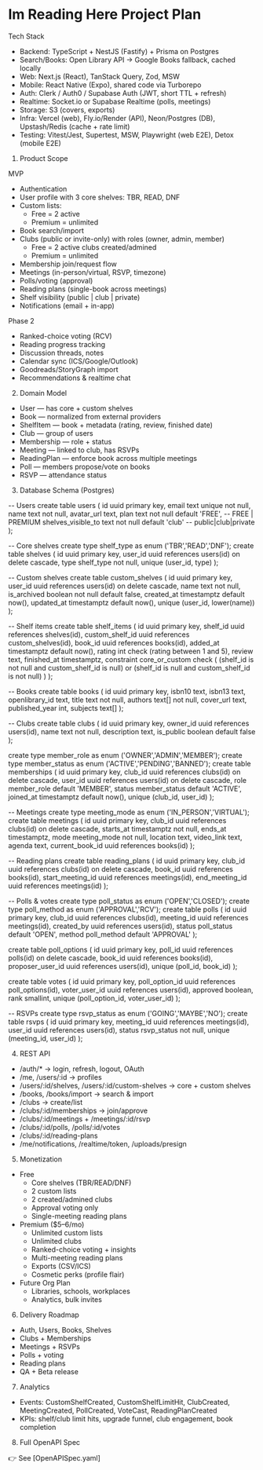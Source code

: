 # Im Reading Here Project Plan

Tech Stack

- Backend: TypeScript + NestJS (Fastify) + Prisma on Postgres
- Search/Books: Open Library API → Google Books fallback, cached locally
- Web: Next.js (React), TanStack Query, Zod, MSW
- Mobile: React Native (Expo), shared code via Turborepo
- Auth: Clerk / Auth0 / Supabase Auth (JWT, short TTL + refresh)
- Realtime: Socket.io or Supabase Realtime (polls, meetings)
- Storage: S3 (covers, exports)
- Infra: Vercel (web), Fly.io/Render (API), Neon/Postgres (DB), Upstash/Redis (cache + rate limit)
- Testing: Vitest/Jest, Supertest, MSW, Playwright (web E2E), Detox (mobile E2E)

1. Product Scope

MVP

- Authentication
- User profile with 3 core shelves: TBR, READ, DNF
- Custom lists:
  - Free = 2 active
  - Premium = unlimited
- Book search/import
- Clubs (public or invite-only) with roles (owner, admin, member)
  - Free = 2 active clubs created/admined
  - Premium = unlimited
- Membership join/request flow
- Meetings (in-person/virtual, RSVP, timezone)
- Polls/voting (approval)
- Reading plans (single-book across meetings)
- Shelf visibility (public | club | private)
- Notifications (email + in-app)

Phase 2

- Ranked-choice voting (RCV)
- Reading progress tracking
- Discussion threads, notes
- Calendar sync (ICS/Google/Outlook)
- Goodreads/StoryGraph import
- Recommendations & realtime chat

2. Domain Model

- User — has core + custom shelves
- Book — normalized from external providers
- ShelfItem — book + metadata (rating, review, finished date)
- Club — group of users
- Membership — role + status
- Meeting — linked to club, has RSVPs
- ReadingPlan — enforce book across multiple meetings
- Poll — members propose/vote on books
- RSVP — attendance status

3. Database Schema (Postgres)

-- Users
create table users (
  id uuid primary key,
  email text unique not null,
  name text not null,
  avatar_url text,
  plan text not null default 'FREE', -- FREE | PREMIUM
  shelves_visible_to text not null default 'club' -- public|club|private
);

-- Core shelves
create type shelf_type as enum ('TBR','READ','DNF');
create table shelves (
  id uuid primary key,
  user_id uuid references users(id) on delete cascade,
  type shelf_type not null,
  unique (user_id, type)
);

-- Custom shelves
create table custom_shelves (
  id uuid primary key,
  user_id uuid references users(id) on delete cascade,
  name text not null,
  is_archived boolean not null default false,
  created_at timestamptz default now(),
  updated_at timestamptz default now(),
  unique (user_id, lower(name))
);

-- Shelf items
create table shelf_items (
  id uuid primary key,
  shelf_id uuid references shelves(id),
  custom_shelf_id uuid references custom_shelves(id),
  book_id uuid references books(id),
  added_at timestamptz default now(),
  rating int check (rating between 1 and 5),
  review text,
  finished_at timestamptz,
  constraint core_or_custom check (
    (shelf_id is not null and custom_shelf_id is null) or
    (shelf_id is null and custom_shelf_id is not null)
  )
);

-- Books
create table books (
  id uuid primary key,
  isbn10 text, isbn13 text,
  openlibrary_id text,
  title text not null,
  authors text[] not null,
  cover_url text,
  published_year int,
  subjects text[]
);

-- Clubs
create table clubs (
  id uuid primary key,
  owner_id uuid references users(id),
  name text not null,
  description text,
  is_public boolean default false
);

create type member_role as enum ('OWNER','ADMIN','MEMBER');
create type member_status as enum ('ACTIVE','PENDING','BANNED');
create table memberships (
  id uuid primary key,
  club_id uuid references clubs(id) on delete cascade,
  user_id uuid references users(id) on delete cascade,
  role member_role default 'MEMBER',
  status member_status default 'ACTIVE',
  joined_at timestamptz default now(),
  unique (club_id, user_id)
);

-- Meetings
create type meeting_mode as enum ('IN_PERSON','VIRTUAL');
create table meetings (
  id uuid primary key,
  club_id uuid references clubs(id) on delete cascade,
  starts_at timestamptz not null,
  ends_at timestamptz,
  mode meeting_mode not null,
  location text,
  video_link text,
  agenda text,
  current_book_id uuid references books(id)
);

-- Reading plans
create table reading_plans (
  id uuid primary key,
  club_id uuid references clubs(id) on delete cascade,
  book_id uuid references books(id),
  start_meeting_id uuid references meetings(id),
  end_meeting_id uuid references meetings(id)
);

-- Polls & votes
create type poll_status as enum ('OPEN','CLOSED');
create type poll_method as enum ('APPROVAL','RCV');
create table polls (
  id uuid primary key,
  club_id uuid references clubs(id),
  meeting_id uuid references meetings(id),
  created_by uuid references users(id),
  status poll_status default 'OPEN',
  method poll_method default 'APPROVAL'
);

create table poll_options (
  id uuid primary key,
  poll_id uuid references polls(id) on delete cascade,
  book_id uuid references books(id),
  proposer_user_id uuid references users(id),
  unique (poll_id, book_id)
);

create table votes (
  id uuid primary key,
  poll_option_id uuid references poll_options(id),
  voter_user_id uuid references users(id),
  approved boolean,
  rank smallint,
  unique (poll_option_id, voter_user_id)
);

-- RSVPs
create type rsvp_status as enum ('GOING','MAYBE','NO');
create table rsvps (
  id uuid primary key,
  meeting_id uuid references meetings(id),
  user_id uuid references users(id),
  status rsvp_status not null,
  unique (meeting_id, user_id)
);

4. REST API

- /auth/* → login, refresh, logout, OAuth
- /me, /users/:id → profiles
- /users/:id/shelves, /users/:id/custom-shelves → core + custom shelves
- /books, /books/import → search & import
- /clubs → create/list
- /clubs/:id/memberships → join/approve
- /clubs/:id/meetings + /meetings/:id/rsvp
- /clubs/:id/polls, /polls/:id/votes
- /clubs/:id/reading-plans
- /me/notifications, /realtime/token, /uploads/presign

5. Monetization

- Free
  - Core shelves (TBR/READ/DNF)
  - 2 custom lists
  - 2 created/admined clubs
  - Approval voting only
  - Single-meeting reading plans
- Premium ($5–6/mo)
  - Unlimited custom lists
  - Unlimited clubs
  - Ranked-choice voting + insights
  - Multi-meeting reading plans
  - Exports (CSV/ICS)
  - Cosmetic perks (profile flair)
- Future Org Plan
  - Libraries, schools, workplaces
  - Analytics, bulk invites

6. Delivery Roadmap

- Auth, Users, Books, Shelves
- Clubs + Memberships
- Meetings + RSVPs
- Polls + voting
- Reading plans
- QA + Beta release

7. Analytics

- Events: CustomShelfCreated, CustomShelfLimitHit, ClubCreated, MeetingCreated, PollCreated, VoteCast, ReadingPlanCreated
- KPIs: shelf/club limit hits, upgrade funnel, club engagement, book completion

8. Full OpenAPI Spec

👉 See [OpenAPISpec.yaml]
